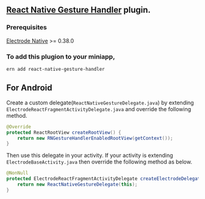 ## [React Native Gesture Handler](https://github.com/kmagiera/react-native-gesture-handler) plugin.

### Prerequisites
[Electrode Native](https://github.com/electrode-io/electrode-native) >= 0.38.0

### To add this plugion to your miniapp,

`ern add react-native-gesture-handler`

## For Android

Create a custom delegate(`ReactNativeGestureDelegate.java`) by extending `ElectrodeReactFragmentActivityDelegate.java` and override the following method. 

```java
@Override
protected ReactRootView createRootView() {
    return new RNGestureHandlerEnabledRootView(getContext());
}
```

Then use this delegate in your activity. If your activity is extending `ElectrodeBaseActivity.java` then override the following method as below. 

```java
@NonNull
protected ElectrodeReactFragmentActivityDelegate createElectrodeDelegate() {
    return new ReactNativeGestureDelegate(this);
}
```

